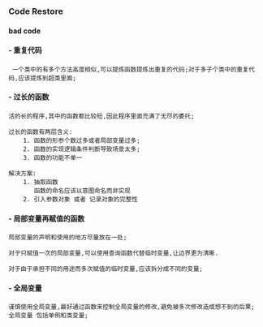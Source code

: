 ### Code Restore

#### bad code
#### - 重复代码
```
 一个类中的有多个方法高度相似,可以提炼函数提炼出重复的代码;对于多子个类中的重复代码,应该提炼到超类里面;

```

#### - 过长的函数
```
活的长的程序,其中的函数都比较短,因此程序里面充满了无尽的委托;

过长的函数有两层含义: 
    1. 函数的形参个数过多或者局部变量过多; 
    2. 函数的实现逻辑条件判断导致场景太多;
    3. 函数的功能不单一

解决方案:
    1. 抽取函数
       函数的命名应该以意图命名而非实现
    2. 引入参数对象 或者 记录对象的完整性

```

#### - 局部变量再赋值的函数
```
局部变量的声明和使用的地方尽量放在一处;

对于只赋值一次的局部变量,可以使用查询函数代替临时变量,让边界更为清晰.

对于由于承担不同的用途而多次赋值的临时变量,应该拆分成不同的变量;

```

#### - 全局变量
```
谨慎使用全局变量,最好通过函数来控制全局变量的修改,避免被多次修改造成想不到的后果;
全局变量 包括单例和类变量;

```